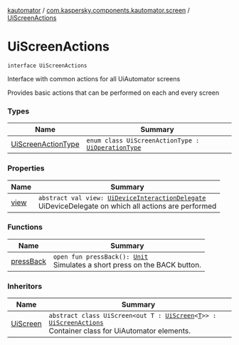 [kautomator](../../index.md) / [com.kaspersky.components.kautomator.screen](../index.md) / [UiScreenActions](./index.md)

# UiScreenActions

`interface UiScreenActions`

Interface with common actions for all UiAutomator screens

Provides basic actions that can be performed on each and every screen

### Types

| Name | Summary |
|---|---|
| [UiScreenActionType](-ui-screen-action-type/index.md) | `enum class UiScreenActionType : `[`UiOperationType`](../../com.kaspersky.components.kautomator.intercept.operation/-ui-operation-type/index.md) |

### Properties

| Name | Summary |
|---|---|
| [view](view.md) | `abstract val view: `[`UiDeviceInteractionDelegate`](../../com.kaspersky.components.kautomator.intercept.delegate/-ui-device-interaction-delegate/index.md)<br>UiDeviceDelegate on which all actions are performed |

### Functions

| Name | Summary |
|---|---|
| [pressBack](press-back.md) | `open fun pressBack(): `[`Unit`](https://kotlinlang.org/api/latest/jvm/stdlib/kotlin/-unit/index.html)<br>Simulates a short press on the BACK button. |

### Inheritors

| Name | Summary |
|---|---|
| [UiScreen](../-ui-screen/index.md) | `abstract class UiScreen<out T : `[`UiScreen`](../-ui-screen/index.md)`<`[`T`](../-ui-screen/index.md#T)`>> : `[`UiScreenActions`](./index.md)<br>Container class for UiAutomator elements. |
